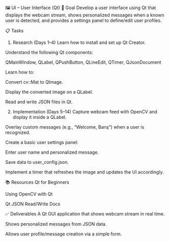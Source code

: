 🖼️ UI – User Interface (Qt)
🎯 Goal
Develop a user interface using Qt that displays the webcam stream, shows personalized messages when a known user is detected, and provides a settings panel to define/edit user profiles.

📋 Tasks
1. Research (Days 1–4)
Learn how to install and set up Qt Creator.

Understand the following Qt components:

QMainWindow, QLabel, QPushButton, QLineEdit, QTimer, QJsonDocument

Learn how to:

Convert cv::Mat to QImage.

Display the converted image on a QLabel.

Read and write JSON files in Qt.

2. Implementation (Days 5–14)
Capture webcam feed with OpenCV and display it inside a QLabel.

Overlay custom messages (e.g., “Welcome, Barış”) when a user is recognized.

Create a basic user settings panel:

Enter user name and personalized message.

Save data to user_config.json.

Implement a timer that refreshes the image and updates the UI accordingly.

📚 Resources
Qt for Beginners

Using OpenCV with Qt

Qt JSON Read/Write Docs

✅ Deliverables
A Qt GUI application that shows webcam stream in real time.

Shows personalized messages from JSON data.

Allows user profile/message creation via a simple form.